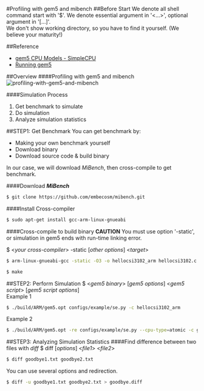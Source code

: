 #Profiling with gem5 and mibench
##Before Start
We denote all shell command start with '$'. We denote essential argument in '<...>', optional argument in '[...]'. <br />
We don't show working directory, so you have to find it yourself. (We believe your maturity!)

##Reference
- [gem5 CPU Models - SimpleCPU](http://www.m5sim.org/SimpleCPU)
- [Running gem5](http://www.gem5.org/Running_gem5)

##Overview
####Profiling with gem5 and mibench
![profiling-with-gem5-and-mibench](http://dclab.yonsei.ac.kr/csi3102/profiling_with_gem5_and_mibench.png)

####Simulation Process
1. Get benchmark to simulate
2. Do simulation
3. Analyze simulation statistics

##STEP1: Get Benchmark
You can get benchmark by:
- Making your own benchmark yourself
- Download binary
- Download source code & build binary

In our case, we will download _MiBench_, then cross-compile to get benchmark.

####Download ___MiBench___
```sh
$ git clone https://github.com/embecosm/mibench.git
```

####Install Cross-compiler
```sh
$ sudo apt-get install gcc-arm-linux-gnueabi
```

####Cross-compile to build binary
**CAUTION** You must use option '-static', or simulation in gem5 ends with run-time linking error. <br />

$ <_your cross-compiler_> -static [_other options_] <_target_>

```sh
$ arm-linux-gnueabi-gcc -static -O3 -o hellocsi3102_arm hellocsi3102.c 
```

```sh
$ make
```





##STEP2: Perform Simulation
$ <_gem5 binary_> [_gem5 options_] <_gem5 script_> [_gem5 script options_] <br />
Example 1
```sh
$ ./build/ARM/gem5.opt configs/example/se.py -c hellocsi3102_arm
```

Example 2
```sh
$ ./build/ARM/gem5.opt -re configs/example/se.py --cpu-type=atomic -c goodbye_arm -o "Kyoungwoo Jongho CSI3102"
```

##STEP3: Analyzing Simulation Statistics
####Find difference between two files with _diff_
$ diff [_options_] <_file1_> <_file2_>

```sh
$ diff goodbye1.txt goodbye2.txt
```

You can use several options and redirection.
```sh
$ diff -u goodbye1.txt goodbye2.txt > goodbye.diff
```
